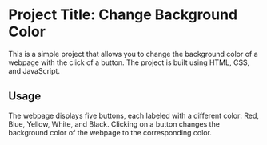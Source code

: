 # Project Title: Change Background Color

This is a simple project that allows you to change the background color of a webpage with the click of a button. The project is built using HTML, CSS, and JavaScript.

## Usage

The webpage displays five buttons, each labeled with a different color: Red, Blue, Yellow, White, and Black. Clicking on a button changes the background color of the webpage to the corresponding color.  
